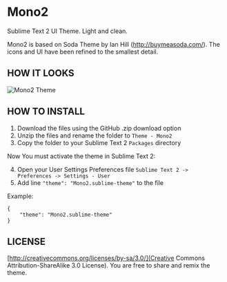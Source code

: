 Mono2
=====

Sublime Text 2 UI Theme. Light and clean.

Mono2 is based on Soda Theme by Ian Hill (http://buymeasoda.com/). The icons and UI have been refined to the smallest detail.

## HOW IT LOOKS
![Mono2 Theme](http://f.cl.ly/items/0e180w270w0g082u2P1A/Zrzut%20ekranu%202012-08-10%20o%2010.04.07.png)

## HOW TO INSTALL
1. Download the files using the GitHub .zip download option
2. Unzip the files and rename the folder to `Theme - Mono2`
3. Copy the folder to your Sublime Text 2 `Packages` directory

Now You must activate the theme in Sublime Text 2:

4. Open your User Settings Preferences file `Sublime Text 2 -> Preferences -> Settings - User`
5. Add line `"theme": "Mono2.sublime-theme"` to the file

Example:

	{
    	"theme": "Mono2.sublime-theme"
	}

## LICENSE
[http://creativecommons.org/licenses/by-sa/3.0/](Creative Commons Attribution-ShareAlike 3.0 License). You are free to share and remix the theme.